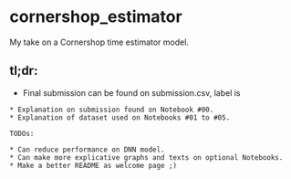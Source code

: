 # cornershop_estimator
My take on a Cornershop time estimator model.

## tl;dr:

* Final submission can be found on submission.csv, label is 
````
* Explanation on submission found on Notebook #00.
* Explanation of dataset used on Notebooks #01 to #05.

TODOs:

* Can reduce performance on DNN model.
* Can make more explicative graphs and texts on optional Notebooks.
* Make a better README as welcome page ;)
